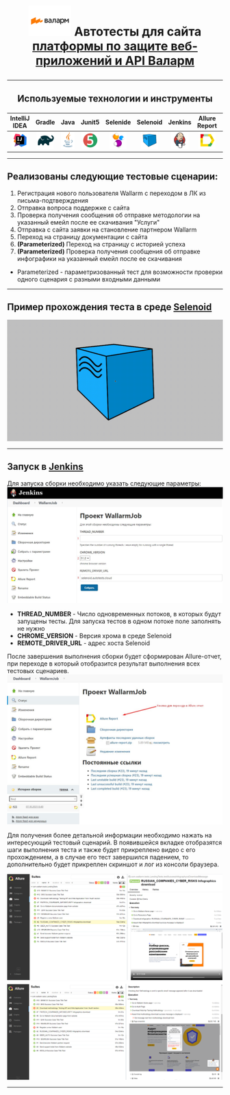 # <p align="center"> <img src="images/Wallarm.png" width="100" height="70">  Автотесты для сайта [платформы по защите веб-приложений и API Валарм](https://www.wallarm.ru/) </p>
___
##  <p align="center"> Используемые технологии и инструменты </p>
| IntelliJ IDEA | Gradle | Java | Junit5 | Selenide | Selenoid | Jenkins | Allure Report | Allure TestOps | Telegram (notifications) |
|:------:|:----:|:----:|:------:|:------:|:--------:|:--------:|:-------------:|:---------:|:-------:|
| <img src="images/Intellij.svg" width="40" height="40"> | <img src="images/Gradle.svg" width="40" height="40"> | <img src="images/Java.svg" width="40" height="40"> | <img src="images/Junit5.svg" width="40" height="40"> | <img src="images/Selenide.svg" width="40" height="40"> | <img src="images/Selenoid.svg" width="40" height="40"> | <img src="images/Jenkins.svg" width="40" height="40"> | <img src="images/Allure Report.svg" width="40" height="40"> | <img src="images/Allure TestOps.svg" width="40" height="40"> | <img src="images/Telegram.svg" width="40" height="40"> |

___
## Реализованы следующие тестовые сценарии:

1. Регистрация нового пользователя Wallarm с переходом в ЛК из письма-подтверждения
2. Отправка вопроса поддержке с сайта 
3. Проверка получения сообщения об отправке методологии на указанный емейл после ее скачивания "Услуги"
4. Отправка с сайта заявки на становление партнером Wallarm
5. Переход на страницу документации с сайта
6. **(Parameterized)** Переход на страницу с историей успеха 
7. **(Parameterized)** Проверка получения сообщения об отправке инфографики на указанный емейл после ее скачивания 
* Parameterized - параметризованный тест для возможности проверки одного сценария с разными входными данными

___

## Пример прохождения теста в среде [**Selenoid**](https://selenoid.autotests.cloud/#/)
![Selenoid](images/SelenoidVideo.gif)

___

## Запуск в [**Jenkins**](https://jenkins.autotests.cloud/job/WallarmJob/build?delay=0sec)
Для запуска сборки необходимо указать следующие параметры:
![RunParameters](images/JenkinsBuildStart.jpg)
* **THREAD_NUMBER** - Число одновременных потоков, в которых будут запущены тесты. Для запуска тестов в одном потоке поле заполнять не нужно
* **CHROME_VERSION** - Версия хрома в среде Selenoid
* **REMOTE_DRIVER_URL** - адрес хоста Selenoid

После завершения выполнения сборки будет сформирован Allure-отчет, при переходе в который отобразится результат выполнения всех тестовых сценариев.
![BuildFinished](images/JenkinsBuildFinished.jpg)

Для получения более детальной информации необходимо нажать на интересующий тестовый сценарий. В появившейся вкладке отобразятся шаги выполнения теста и также будет прикреплено видео с его прохождением, а в случае его тест завершился падением, то дополнительно будет прикреплен скриншот и лог из консоли браузера.

![TestSuccess](images/AllureResult.png)
![TestFailed](images/AllureFailedResult.png)

___
## 

